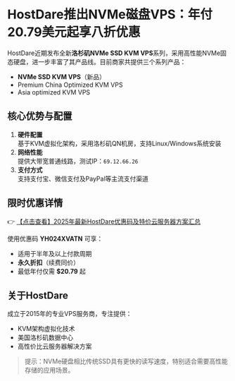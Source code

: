 # HostDare推出NVMe磁盘VPS：年付20.79美元起享八折优惠

HostDare近期发布全新**洛杉矶NVMe SSD KVM VPS**系列，采用高性能NVMe固态硬盘，进一步丰富了其产品线。目前商家共提供三个系列产品：

- **NVMe SSD KVM VPS**（新品）
- Premium China Optimized KVM VPS
- Asia optimized KVM VPS

## 核心优势与配置

1. **硬件配置**  
   基于KVM虚拟化架构，采用洛杉矶QN机房，支持Linux/Windows系统安装
2. **网络性能**  
   提供大带宽普通线路，测试IP：`69.12.66.26`
3. **支付方式**  
   支持支付宝、微信支付及PayPal等主流支付渠道

## 限时优惠详情

👉 [【点击查看】2025年最新HostDare优惠码及特价云服务器方案汇总](https://bit.ly/hostdare)

使用优惠码 **YH024XVATN** 可享：
- 适用于半年及以上付款周期
- **永久折扣**（续费同价）
- 最低年付仅需 **$20.79** 起

## 关于HostDare

成立于2015年的专业VPS服务商，专注提供：
- KVM架构虚拟化技术
- 美国洛杉矶数据中心
- 高性价比云服务器解决方案

> 提示：NVMe硬盘相比传统SSD具有更快的读写速度，特别适合需要高性能存储的应用场景。